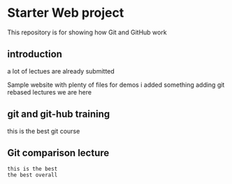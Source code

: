 # Starter Web project

This repository is for showing how Git and GitHub work

## introduction
a lot of lectues are already submitted 

Sample website with plenty of files for demos
i added something
adding git rebased lectures 
we are here 


## git and git-hub training
 this is the best git course 

 ## Git comparison lecture
    this is the best
    the best overall
